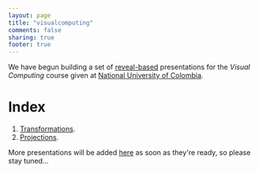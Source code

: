 ```yaml
---
layout: page
title: "visualcomputing"
comments: false
sharing: true
footer: true
---
```


We have begun building a set of [reveal-based](https://github.com/hakimel/reveal.js) presentations for the *Visual Computing* course
given at [National University of Colombia](http://www.disi.unal.edu.co/).

# Index

1. [Transformations](http://visualcomputing.github.io/Transformations).
2. [Projections](http://visualcomputing.github.io/projection).

More presentations will be added [here](https://github.com/VisualComputing/) as soon as they're ready, so please stay tuned...
